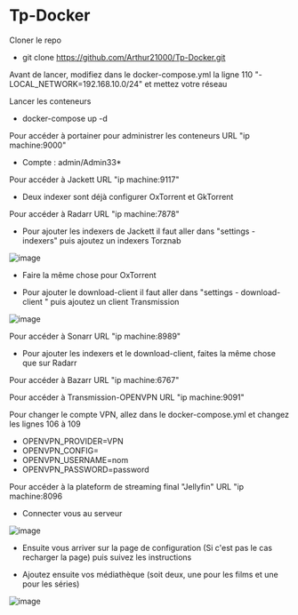 # Tp-Docker

Cloner le repo
- git clone <https://github.com/Arthur21000/Tp-Docker.git>

Avant de lancer, modifiez dans le docker-compose.yml la ligne 110   "- LOCAL_NETWORK=192.168.10.0/24" et mettez votre réseau

Lancer les conteneurs
- docker-compose up -d

Pour accéder à portainer pour administrer les conteneurs URL "ip machine:9000"

- Compte : admin/Admin33*

Pour accéder à Jackett URL "ip machine:9117"

- Deux indexer sont déjà configurer OxTorrent et GkTorrent

Pour accéder à Radarr URL "ip machine:7878"

- Pour ajouter les indexers de Jackett il faut aller dans "settings - indexers" puis ajoutez un indexers Torznab

![image](https://user-images.githubusercontent.com/56296245/157655186-2973c8c7-9725-4061-9fb5-7d37e32948c6.png)

- Faire la même chose pour OxTorrent

- Pour ajouter le download-client il faut aller dans "settings - download-client " puis ajoutez un client Transmission

![image](https://user-images.githubusercontent.com/56296245/157655912-7ed70841-b75c-411d-b7b7-2c0c074f17bb.png)


Pour accéder à Sonarr URL "ip machine:8989"

- Pour ajouter les indexers et le download-client, faites la même chose que sur Radarr

Pour accéder à Bazarr URL "ip machine:6767"

Pour accéder à Transmission-OPENVPN  URL "ip machine:9091"

Pour changer le compte VPN, allez dans le docker-compose.yml et changez les lignes 106 à 109
- OPENVPN_PROVIDER=VPN
- OPENVPN_CONFIG=
- OPENVPN_USERNAME=nom
- OPENVPN_PASSWORD=password

Pour accéder à la plateform de streaming final "Jellyfin" URL "ip machine:8096

- Connecter vous au serveur

![image](https://user-images.githubusercontent.com/56296245/157656794-903daabc-642c-45d1-9f04-0497565e60af.png)

- Ensuite vous arriver sur la page de configuration (Si c'est pas le cas recharger la page) puis suivez les instructions

- Ajoutez ensuite vos médiathèque (soit deux, une pour les films et une pour les séries)

![image](https://user-images.githubusercontent.com/56296245/157657359-2ee7a8ce-fb2b-41f1-92f5-fb33d942c1b5.png)



